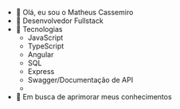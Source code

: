 - 👋 Olá, eu sou o Matheus Cassemiro
- 👀 Desenvolvedor Fullstack
- 🌱 Tecnologias
    - JavaScript
    - TypeScript
    - Angular
    - SQL
    - Express
    - Swagger/Documentação de API
    -
- 🔌 Em busca de aprimorar meus conhecimentos
